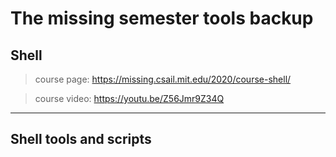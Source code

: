 # The missing semester tools backup

## Shell

> course page: https://missing.csail.mit.edu/2020/course-shell/

> course video: https://youtu.be/Z56Jmr9Z34Q


---

## Shell tools and scripts











